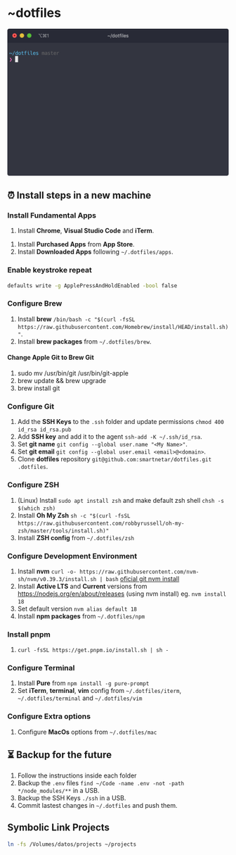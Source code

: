 # ~dotfiles
<img src="iterm.png" alt="iterm" width="600">

## ⏰ Install steps in a new machine

### Install Fundamental Apps
1. Install **Chrome**, **Visual Studio Code** and **iTerm**.
<!-- 1. Install **Chrome**, **1Password**, **Visual Studio Code**, **WebStorm** and **iTerm**. -->
<!-- 1. Install **Logitech Options** `https://www.logitech.com/en-us/product/options`. -->
<!-- 1. Install **Camera Settings** `https://support.logi.com/hc/en-us/articles/360049055854`. -->
<!-- 1. Install **Aerial Screensaver** from `https://aerialscreensaver.github.io`. -->
1. Install **Purchased Apps** from **App Store**.
1. Install **Downloaded Apps** following `~/.dotfiles/apps`.

### Enable keystroke repeat
```bash
defaults write -g ApplePressAndHoldEnabled -bool false
```

### Configure Brew
1. Install **brew** `/bin/bash -c "$(curl -fsSL https://raw.githubusercontent.com/Homebrew/install/HEAD/install.sh)"`.
1. Install **brew packages** from `~/.dotfiles/brew`.

#### Change Apple Git to Brew Git
1. sudo mv /usr/bin/git /usr/bin/git-apple
1. brew update && brew upgrade
1. brew install git

### Configure Git
<!-- 1. Install **Git** through Xcode Command Line Tools `xcode-select --install` -->
1. Add the **SSH Keys** to the `.ssh` folder and update permissions `chmod 400 id_rsa id_rsa.pub`
1. Add **SSH key** and add it to the agent `ssh-add -K ~/.ssh/id_rsa`.
1. Set **git name** `git config --global user.name "<My Name>"`.
1. Set **git email** `git config --global user.email <email>@<domain>`.
1. Clone **dotfiles** repository `git@github.com:smartnetar/dotfiles.git .dotfiles`.

### Configure ZSH
1. (Linux) Install `sudo apt install zsh` and make default zsh shell `chsh -s $(which zsh)`
1. Install **Oh My Zsh** ```sh -c "$(curl -fsSL https://raw.githubusercontent.com/robbyrussell/oh-my-zsh/master/tools/install.sh)"```
1. Install **ZSH config** from `~/.dotfiles/zsh`

### Configure Development Environment
1. Install **nvm** ```curl -o- https://raw.githubusercontent.com/nvm-sh/nvm/v0.39.3/install.sh | bash``` [oficial git nvm install](https://github.com/nvm-sh/nvm#installing-and-updating)
1. Install **Active LTS** and **Current** versions from https://nodejs.org/en/about/releases (using nvm install) eg. `nvm install 18`
1. Set default version `nvm alias default 18`
1. Install **npm packages** from `~/.dotfiles/npm`

### Install pnpm
1. `curl -fsSL https://get.pnpm.io/install.sh | sh -`

### Configure Terminal
1. Install **Pure** from `npm install -g pure-prompt`
1. Set **iTerm**, **terminal**, **vim** config from `~/.dotfiles/iterm`, `~/.dotfiles/terminal` and `~/.dotfiles/vim`

### Configure Extra options
1. Configure **MacOs** options from `~/.dotfiles/mac`

<!-- ## 🍓 Raspberry Pi OS
Follow **Configure Git**, **Configure ZSH**, **Configure Development Environment**, and **Configure Terminal** instructions and `~/.dotfiles/raspberry` instructions. -->

## ⏳ Backup for the future
1. Follow the instructions inside each folder
1. Backup the `.env` files `find ~/Code -name .env -not -path */node_modules/**` in a USB.
1. Backup the SSH Keys `./ssh` in a USB.
1. Commit lastest changes in `~/.dotfiles` and push them.

## Symbolic Link Projects
```bash
ln -fs /Volumes/datos/projects ~/projects
```
